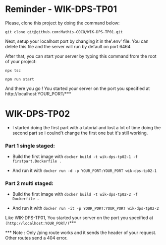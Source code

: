 # Reminder - WIK-DPS-TP01

Please, clone this project by doing the command below: 

```
git clone git@github.com:Mathis-COCO/WIK-DPS-TP01.git
```

Next, setup your localhost port by changing it in the'.env' file.
You can delete this file and the server will run by default on port 6464

After that, you can start your server by typing this command from the root of your project:

```
npx tsc
```
```
npm run start
```

And there you go !
You started your server on the port you specified at http://localhost:YOUR_PORT/***

# WIK-DPS-TP02

* I started doing the first part with a tutorial and lost a lot of time doing the second part so i coulnd't change the first one but it's still working.

### Part 1 single staged:

* Build the first image with ```docker build -t wik-dps-tp02-1 -f firstpart.Dockerfile .```

* And run it with ```docker run -d -p YOUR_PORT:YOUR_PORT wik-dps-tp02-1```

### Part 2 multi staged:

* Build the first image with ```docker build -t wik-dps-tp02-2 -f Dockerfile .```

* And run it with ```docker run -it -p YOUR_PORT:YOUR_PORT wik-dps-tp02-2```

Like WIK-DPS-TP01, You started your server on the port you specified at ```(http://localhost:YOUR_PORT/)```***



*** Note : Only /ping route works and it sends the header of your request. Other routes send a 404 error.
